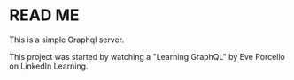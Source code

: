 # READ ME

This is a simple Graphql server.

This project was started by watching a "Learning GraphQL" by Eve Porcello on LinkedIn Learning.
